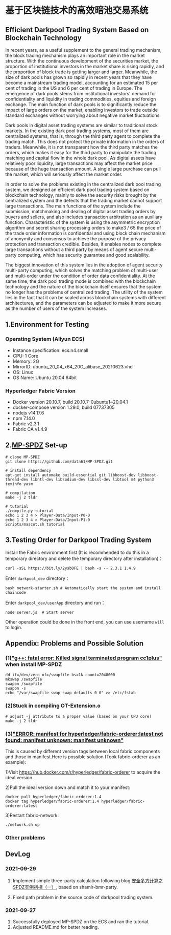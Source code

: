 # 基于区块链技术的高效暗池交易系统

## Efficient Darkpool Trading System Based on Blockchain Technology

In recent years, as a useful supplement to the general trading mechanism, the block
trading mechanism plays an important role in the market structure. With the continuous
development of the securities market, the proportion of institutional investors in the market
share is rising rapidly, and the proportion of block trade is getting larger and larger.
Meanwhile, the size of dark pools has grown so rapidly in recent years that they have become
a mainstream trading model, accounting for an estimated 15 per cent of trading in the US
and 6 per cent of trading in Europe. The emergence of dark pools stems from institutional
investors' demand for confidentiality and liquidity in trading commodities, equities and
foreign exchange. The main function of dark pools is to significantly reduce the impact of
large orders on the market, enabling investors to trade outside standard exchanges without
worrying about negative market fluctuations.

Dark pools in digital asset trading systems are similar to traditional stock markets. In the
existing dark pool trading systems, most of them are centralized systems, that is, through the
third party agent to complete the trading match. This does not protect the private information
in the orders of traders. Meanwhile, it is not transparent how the third party matches the
orders, which makes it easy for the third party to manipulate the trading matching and capital
flow in the whole dark pool. As digital assets have relatively poor liquidity, large transactions
may affect the market price because of the huge transaction amount. A single large purchase
can pull the market, which will seriously affect the market order.

In order to solve the problems existing in the centralized dark pool trading system, we
designed an efficient dark pool trading system based on blockchain technology, mainly to
solve the security risks brought by the centralized system and the defects that the trading
market cannot support large transactions. The main functions of the system include the
submission, matchmaking and dealing of digital asset trading orders by buyers and sellers,
and also includes transaction arbitration as an auxiliary function. Characteristic of the system
is using the asymmetric encryption algorithm and secret sharing processing orders to make3 / 65
the price of the trade order information is confidential and using block chain mechanism of
anonymity and consensus to achieve the purpose of the privacy protection and transaction
credible. Besides, it enables nodes to complete large transactions without a third party by
means of agent secure multi-party computing, which has security guarantee and good
scalability.

The biggest innovation of this system lies in the adoption of agent security multi-party
computing, which solves the matching problem of multi-user and multi-order under the
condition of order data confidentiality. At the same time, the dark pool trading mode is
combined with the blockchain technology and the nature of the blockchain itself ensures that
the system no longer has the problems of centralized trading. The utility of the system lies in
the fact that it can be scaled across blockchain systems with different architectures, and the
parameters can be adjusted to make it more secure as the number of users of the system
increases.

## 1.Environment for Testing

### Operating System (Aliyun ECS)

+ Instance specification: ecs.n4.small
+ CPU: 1 Core
+ Memory: 2G
+ MirrorID: ubuntu_20_04_x64_20G_alibase_20210623.vhd
+ OS: Linux
+ OS Name: Ubuntu 20.04 64bit

### Hyperledger Fabric Version

+ Docker version 20.10.7, build 20.10.7-0ubuntu1~20.04.1
+ docker-compose version 1.29.0, build 07737305
+ nodejs v14.17.6
+ npm 7.14.0
+ Fabric v2.3.1
+ Fabric CA v1.4.9

## 2.[MP-SPDZ](https://github.com/data61/MP-SPDZ) Set-up

```shell
# clone MP-SPDZ
git clone https://github.com/data61/MP-SPDZ.git

# install dependency
apt-get install automake build-essential git libboost-dev libboost-thread-dev libntl-dev libsodium-dev libssl-dev libtool m4 python3 texinfo yasm

# compilation
make -j 2 tldr 

# tutorial
./compile.py tutorial
echo 1 2 3 4 > Player-Data/Input-P0-0
echo 1 2 3 4 > Player-Data/Input-P1-0
Scripts/mascot.sh tutorial
```

## 3.Testing Order for Darkpool Trading System

Install the Fabric environment first (It is recommended to do this in a temporary directory and delete the temporary directory after installation)：

```shell
curl -sSL https://bit.ly/2ysbOFE | bash -s -- 2.3.1 1.4.9
```

Enter `darkpool_dev` directory：

```shell
bash network-starter.sh # Automatically start the system and install chaincode
```

Enter `darkpool_dev/userApp` directory and run：

```shell
node server.js  # Start server
```

Other operation could be done in the front end, you can use username `will` to login.

## Appendix: Problems and Possible Solution

### (1)["g++: fatal error: Killed signal terminated program cc1plus"](https://www.lxx1.com/3886) when install MP-SPDZ

```shell
dd if=/dev/zero of=/swapfile bs=1k count=2048000
mkswap /swapfile
swapon /swapfile   
swapon -s  
echo "/var/swapfile swap swap defaults 0 0" >> /etc/fstab
```

### (2)Stuck in compiling OT-Extension.o

```shell
# adjust -j attribute to a proper value (based on your CPU core)
make -j 2 tldr
```

### (3)["ERROR: manifest for hyperledger/fabric-orderer:latest not found: manifest unknown: manifest unknown"](https://blog.csdn.net/u010289909/article/details/115329957)

This is caused by different version tags between local fabric components and those in manifest.Here is possible solution (Took fabric-orderer as an example):

1)Visit https://hub.docker.com/r/hyperledger/fabric-orderer to acquire the ideal version.

2)Pull the ideal version down and match it to your manifest:

```shell
docker pull hyperledger/fabric-orderer:1.4
docker tag hyperledger/fabric-orderer:1.4 hyperledger/fabric-orderer:latest
```

3)Restart fabric-network:

```shell
./network.sh up
```

### [Other problems](https://blog.csdn.net/shengsikandan/article/details/116654618)

## DevLog

### 2021-09-29

1. Implement simple three-party calculation following blog [安全多方计算之SPDZ实例初探（一）](https://blog.csdn.net/shengsikandan/article/details/115912186), based on shamir-bmr-party.

2. Fixed path problem in the source code of darkpool trading system.

### 2021-09-27

1. Successfully deployed MP-SPDZ on the ECS and ran the tutorial.
2. Adjusted README.md for better reading.
